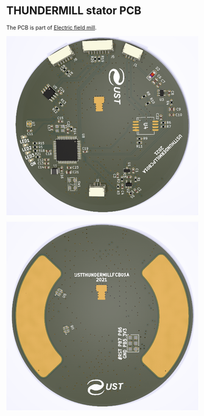 # THUNDERMILL stator PCB

The PCB is part of [Electric field mill](https://github.com/UniversalScientificTechnologies/THUNDERMILL01).

![PCB bottom view](/doc/img/USTTHUNDERMILLPCB01A_bot.png)

![PCB bottom view](/doc/img/USTTHUNDERMILLPCB01A_top.png)
